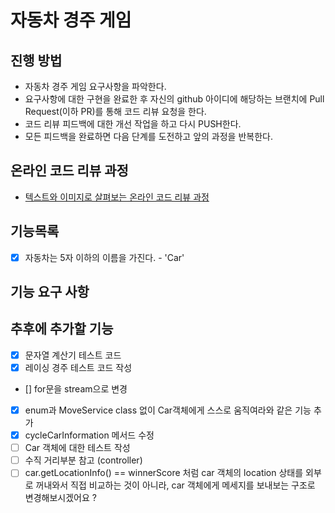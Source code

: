 # 자동차 경주 게임
## 진행 방법
* 자동차 경주 게임 요구사항을 파악한다.
* 요구사항에 대한 구현을 완료한 후 자신의 github 아이디에 해당하는 브랜치에 Pull Request(이하 PR)를 통해 코드 리뷰 요청을 한다.
* 코드 리뷰 피드백에 대한 개선 작업을 하고 다시 PUSH한다.
* 모든 피드백을 완료하면 다음 단계를 도전하고 앞의 과정을 반복한다.

## 온라인 코드 리뷰 과정
* [텍스트와 이미지로 살펴보는 온라인 코드 리뷰 과정](https://github.com/next-step/nextstep-docs/tree/master/codereview)

## 기능목록
 - [x] 자동차는 5자 이하의 이름을 가진다. - 'Car'

## 기능 요구 사항

## 추후에 추가할 기능
- [x] 문자열 계산기 테스트 코드
- [x] 레이싱 경주 테스트 코드 작성
- [] for문을 stream으로 변경
- [x] enum과 MoveService class 없이 Car객체에게 스스로 움직여라와 같은 기능 추가
- [x] cycleCarInformation 메서드 수정
- [ ] Car 객체에 대한 테스트 작성
- [ ] 수직 거리부분 참고 (controller)
- [ ] car.getLocationInfo() == winnerScore 처럼 car 객체의 location 상태를 외부로 꺼내와서 직접 비교하는 것이 아니라, car 객체에게 메세지를 보내보는 구조로 변경해보시겠어요 ?
